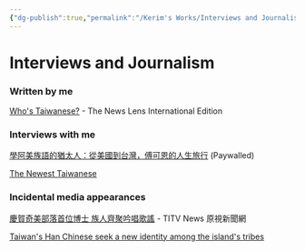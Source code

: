 ```yaml
---
{"dg-publish":true,"permalink":"/Kerim's Works/Interviews and Journalism/"}
---
```


# Interviews and Journalism

### Written by me

[Who's Taiwanese?](https://international.thenewslens.com/feature/taiwan-immigration/142773) - The News Lens International Edition  
### Interviews with me

[學阿美族語的猶太人：從美國到台灣，傅可恩的人生旅行](https://simivilang.medium.com/%E8%AA%AA%E9%98%BF%E7%BE%8E%E6%97%8F%E8%AA%9E%E7%9A%84%E7%8C%B6%E5%A4%AA%E4%BA%BA-%E5%BE%9E%E7%BE%8E%E5%9C%8B%E5%88%B0%E5%8F%B0%E7%81%A3-%E5%82%85%E5%8F%AF%E6%81%A9%E7%9A%84%E4%BA%BA%E7%94%9F%E6%97%85%E8%A1%8C-c2c5e0cc9368)  (Paywalled)

[The Newest Taiwanese](https://laorencha.blogspot.com/2022/12/the-newest-taiwanese.html)  

### Incidental media appearances

[慶賀奇美部落首位博士 族人齊聚吟唱歌謠](https://news.ipcf.org.tw/54268) - TITV News 原視新聞網  

[Taiwan's Han Chinese seek a new identity among the island's tribes](https://www.washingtonpost.com/world/2022/04/04/taiwan-indigenous-china-tribes/)  
